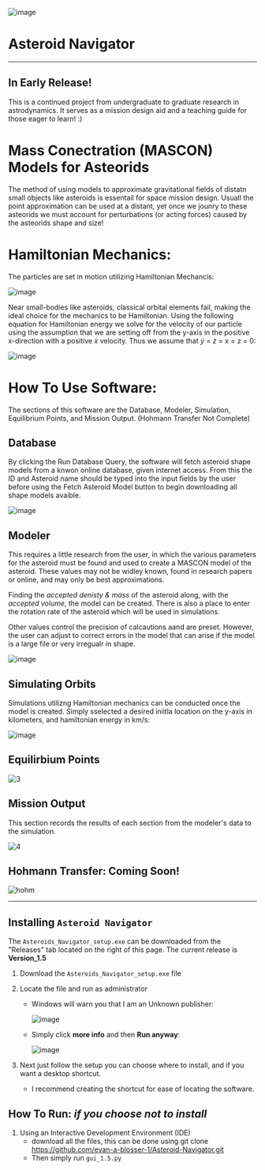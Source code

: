 
![image](https://github.com/user-attachments/assets/ed311138-f27b-4c6b-83ad-2ba039f95040)


# Asteroid Navigator
---
In Early Release!
---

This is a continued project from undergraduate to graduate research in astrodynamics. It serves as a mission design aid and a teaching guide for those eager to learn! :)

# Mass Conectration (MASCON) Models for Asteorids

The method of using models to approximate gravitational fields of distatn small objects like asteroids is essentail for space mission design. Usuall the point approximation can be used at a distant, yet once we jounry to these asteorids we must account for perturbations (or acting forces) caused by the asteorids shape and size! 


# Hamiltonian Mechanics:

The particles are set in motion utilizing Hamiltonian Mechancis:

![image](https://github.com/user-attachments/assets/ed23e36b-9e2f-4e46-a19b-0d6a743eda08)

Near small-bodies like asteroids, classical orbital elements fail, making the ideal choice for the mechanics to be Hamiltonian. Using the following equation for Hamiltonian energy we solve for the velocity of our particle using the assumption that we are setting off from the y-axis in the positive x-direction with a positive $\dot{x}$ velocity. Thus we assume that  $\dot{y}$ = $\dot{z}$ = x = z = 0:


![image](https://github.com/user-attachments/assets/abdec320-d568-46ef-82a8-aca8a31d56ff)



# How To Use Software:

The sections of this software are the Database, Modeler, Simulation, Equilibrium Points, and Mission Output. (Hohmann Transfer Not Complete)

## Database 

By clicking the Run Database Query, the software will fetch asteroid shape models from a knwon online database, given internet access. From this the ID and Asteroid name should be typed into the input fields by the user before using the Fetch Asteroid Model button to begin downloading all shape models avaible. 

![image](https://github.com/user-attachments/assets/6f60b9be-b293-4335-b3ec-dffbc6794fa0)


## Modeler 

This requires a little research from the user, in which the various parameters for the asteroid must be found and used to create a MASCON model of the asteroid. These values may not be widley known, found in research papers or online, and may only be best approximations. 

Finding the *accepted denisty & mass* of the asteroid along, with the *accepted volume*, the model can be created. There is also a place to enter the rotation rate of the asteroid which will be used in simulations. 

Other values control the precision of calcautions aand are preset. However, the user can adjust to correct errors in the model that can arise if the model is a large file or very irregualr in shape.  

![image](https://github.com/user-attachments/assets/eb218506-e033-406b-b664-85e21340ef44)


## Simulating Orbits

Simulations utilizng Hamiltonian mechanics can be conducted once the model is created. Simply sselected a desired iniitla location on the y-axis in kilometers, and hamiltonian energy in km/s:

![image](https://github.com/user-attachments/assets/fd6ecf3f-ddef-444b-8af3-439119e9e017)



## Equilirbium Points


![3](https://github.com/user-attachments/assets/1f68deaf-d370-4638-855f-47361ee5f384)



## Mission Output

This section records the results of each section from the modeler's data to the simulation.

![4](https://github.com/user-attachments/assets/666255ea-e6db-4f5a-a2eb-cb49b9ccd960)


## Hohmann Transfer: Coming Soon!

![hohm](https://github.com/user-attachments/assets/54953297-c4f9-4098-b70e-057fb8121eb9)

 
---

## Installing `Asteroid Navigator`
  The `Asteroids_Navigator_setup.exe` can be downloaded from the "Releases" tab located on the right of this page.
  The current release is **Version_1.5**

  1. Download the `Asteroids_Navigator_setup.exe` file
  2. Locate the file and run as administrator
      - Windows will warn you that I am an Unknown publisher:
        
        ![image](https://github.com/evan-a-blosser-1/Asteroid_Shape_Model_GUI_1.0/assets/85218360/5bf24413-4d60-49d8-91e0-4affb43f8df8)
        
      - Simply click **more info** and then **Run anyway**:
        
        ![image](https://github.com/evan-a-blosser-1/Asteroid_Shape_Model_GUI_1.0/assets/85218360/0aae3d60-67a4-434b-8a8f-d52984f1683f)
        
3. Next just follow the setup you can choose where to install, and if you want a desktop shortcut.

   - I recommend creating the shortcut for ease of locating the software. 


## How To Run: *if you choose not to install* 
  1) Using an Interactive Development Environment (IDE)
     - download all the files, this can be done using git clone https://github.com/evan-a-blosser-1/Asteroid-Navigator.git
     - Then simply run `gui_1.5.py` 
